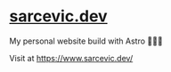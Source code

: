 # [sarcevic.dev](sarcevic.dev)

My personal website build with Astro 🚀🚀🚀

Visit at https://www.sarcevic.dev/
